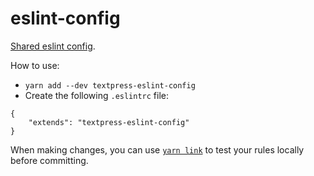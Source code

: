 # eslint-config

[Shared eslint config](http://eslint.org/docs/developer-guide/shareable-configs). 

How to use:

- `yarn add --dev textpress-eslint-config`
- Create the following `.eslintrc` file:

```
{
    "extends": "textpress-eslint-config"
}
```

When making changes, you can use 
[`yarn link`](https://yarnpkg.com/lang/en/docs/cli/link/) to test your rules locally before committing.
